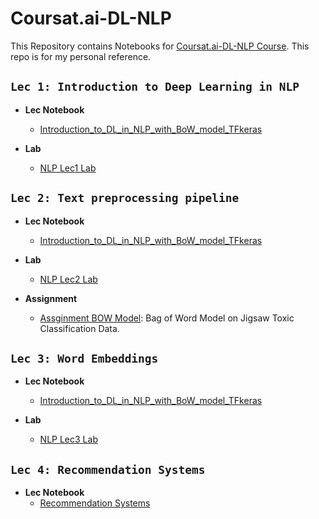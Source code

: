 # Coursat.ai-DL-NLP

This Repository contains Notebooks for [Coursat.ai-DL-NLP Course](https://www.youtube.com/playlist?list=PLxmZ0b-n395VxzEUL8-Dy257zSqYZe4yU).
This repo is for my personal reference.

## `Lec 1: Introduction to Deep Learning in NLP`

* **Lec Notebook**
  * [Introduction_to_DL_in_NLP_with_BoW_model_TFkeras](https://github.com/MohamedBadwy360/Coursat.ai-DL-NLP/blob/main/Lec%201%20Introduction%20to%20Deep%20Learning%20in%20NLP/Introduction_to_DL_in_NLP_with_BoW_model_TFkeras.ipynb)
  
* **Lab**
  * [NLP Lec1 Lab](https://github.com/MohamedBadwy360/Coursat.ai-DL-NLP/blob/main/Lec%201%20Introduction%20to%20Deep%20Learning%20in%20NLP/NLP_Lec_1_Lab.ipynb)

## `Lec 2: Text preprocessing pipeline`

* **Lec Notebook**
  * [Introduction_to_DL_in_NLP_with_BoW_model_TFkeras](https://github.com/MohamedBadwy360/Coursat.ai-DL-NLP/blob/main/Lec%202%20Text%20preprocessing%20pipeline/Introduction_to_DL_in_NLP_with_BoW_model_TFkeras.ipynb)

* **Lab**
  * [NLP Lec2 Lab](https://github.com/MohamedBadwy360/Coursat.ai-DL-NLP/blob/main/Lec%202%20Text%20preprocessing%20pipeline/NLP_Lec_2_Lab.ipynb)

* **Assignment**
  * [Assginment BOW Model](https://github.com/MohamedBadwy360/Coursat.ai-DL-NLP/blob/main/Lec%202%20Text%20preprocessing%20pipeline/Lec2_Assignment.ipynb): Bag of Word Model on Jigsaw Toxic Classification Data.

## `Lec 3: Word Embeddings`

* **Lec Notebook**
  * [Introduction_to_DL_in_NLP_with_BoW_model_TFkeras](https://github.com/MohamedBadwy360/Coursat.ai-DL-NLP/blob/main/Lec%203%20Word%20Embeddings/Introduction_to_DL_in_NLP_with_BoW_model_TFkeras.ipynb)

* **Lab**
  * [NLP Lec3 Lab](https://github.com/MohamedBadwy360/Coursat.ai-DL-NLP/blob/main/Lec%203%20Word%20Embeddings/NLP_Lec_3__Lab.ipynb)

## `Lec 4: Recommendation Systems`

* **Lec Notebook**
  * [Recommendation Systems](https://github.com/MohamedBadwy360/Coursat.ai-DL-NLP/blob/main/Lec%204%20Recommendation%20Systems/Recommendation%20Systems.ipynb)
